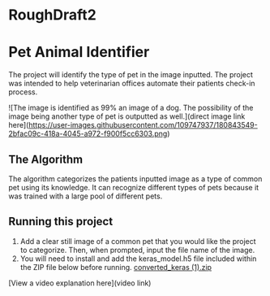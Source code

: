 # RoughDraft2
# Pet Animal Identifier

 The project will identify the type of pet in the image inputted. The project was intended to help veterinarian offices automate their patients check-in process.

![The image is identified as 99% an image of a dog. The possibility of the image being another type of pet is outputted as well.](direct image link here](https://user-images.githubusercontent.com/109747937/180843549-2bfac09c-418a-4045-a972-f900f5cc6303.png)

## The Algorithm
The algorithm categorizes the patients inputted image as a type of common pet using its knowledge. It can recognize different types of pets because it was trained with a large pool of different pets.


## Running this project

1. Add a clear still image of a common pet that you would like the project to categorize. Then, when prompted, input the file name of the image. 
2. You will need to install and add the keras_model.h5 file included within the ZIP file below before running.
[converted_keras (1).zip](https://github.com/DoctorDongle/RoughDraft2/files/9183703/converted_keras.1.zip)

[View a video explanation here](video link)
